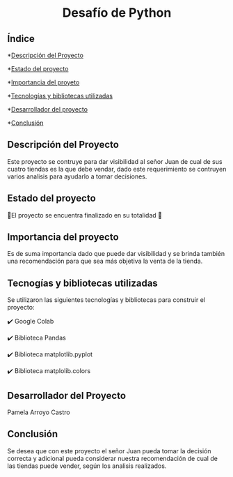 <h1 align = "center" > Desafío de Python </h1>

<h2 Índice> Índice</h2>

*[Descripción del Proyecto](#Descripción-del-Proyecto)

*[Estado del proyecto](#Estado-del-proyecto)

*[Importancia del proyeto](#Importancia-del-proyecto)

*[Tecnologías y bibliotecas utilizadas](#Tecnologías-y-bibliotecas-utilizadas)

*[Desarrollador del proyecto](#Desarrollador-del-proyecto)

*[Conclusión](#Conclusión)


<h2> Descripción del Proyecto</h2>

Este proyecto se contruye para dar visibilidad al señor Juan de cual de sus cuatro tiendas es la que debe vendar, dado este requerimiento se contruyen varios analisis para
ayudarlo a tomar decisiones.

<h2> Estado del proyecto</h2>

💯El proyecto se encuentra finalizado en su totalidad 💯

<h2>Importancia del proyecto</h2>

Es de suma importancia dado que puede dar visibilidad y se brinda también una recomendación para que sea más objetiva la venta de la tienda.

<h2>Tecnogías y bibliotecas utilizadas</h2>

Se utilizaron las siguientes tecnologías y bibliotecas para construir el proyecto:

✔️ Google Colab

✔️ Biblioteca Pandas

✔️ Biblioteca matplotlib.pyplot

✔️ Biblioteca matplolib.colors 

<h2> Desarrollador del Proyecto</h2>

Pamela Arroyo Castro

<h2>Conclusión</h2>

Se desea que con este proyecto el señor Juan pueda tomar la decisión correcta y adicional pueda considerar nuestra recomendación de cual de las tiendas puede vender, según los
analisis realizados.
